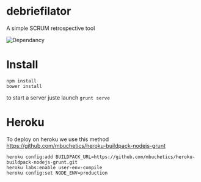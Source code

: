 debriefilator
=============

A simple SCRUM retrospective tool

![Dependancy](http://img.shields.io/david/Guid75/debriefilator.svg)

Install
=======

```
npm install
bower install
```

to start a server juste launch ```grunt serve```


Heroku
======

To deploy on heroku we use this method https://github.com/mbuchetics/heroku-buildpack-nodejs-grunt

```
heroku config:add BUILDPACK_URL=https://github.com/mbuchetics/heroku-buildpack-nodejs-grunt.git
heroku labs:enable user-env-compile
heroku config:set NODE_ENV=production
```
